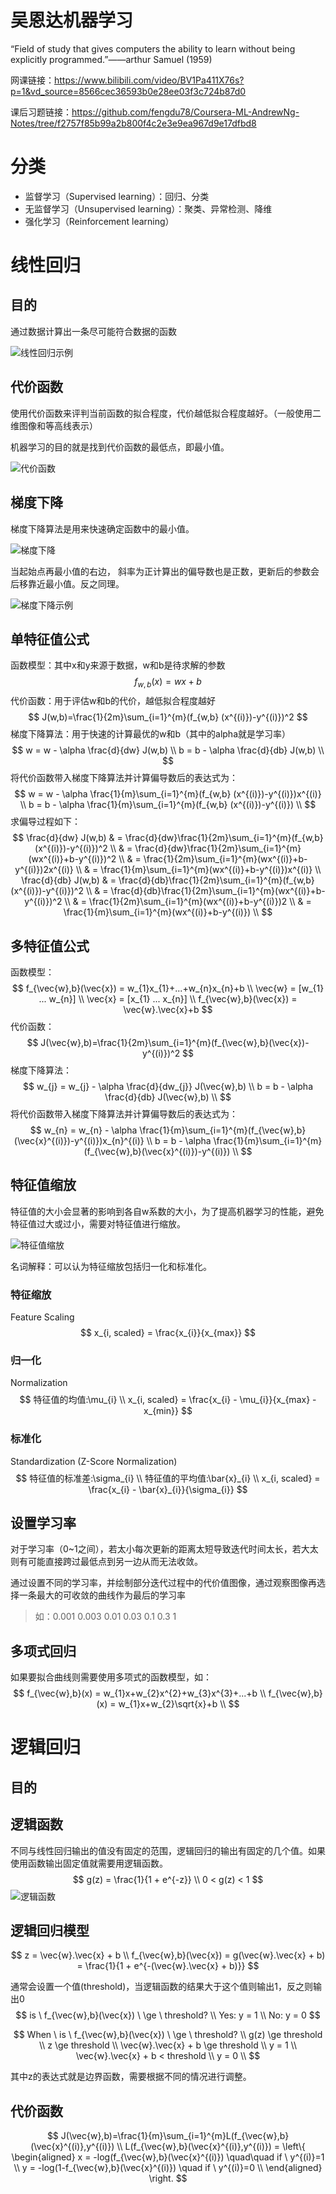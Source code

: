 # 吴恩达机器学习

“Field of study that gives computers the ability to learn without being explicitly programmed.”——arthur Samuel (1959)

网课链接：https://www.bilibili.com/video/BV1Pa411X76s?p=1&vd_source=8566cec36593b0e28ee03f3c724b87d0

课后习题链接：https://github.com/fengdu78/Coursera-ML-AndrewNg-Notes/tree/f2757f85b99a2b800f4c2e3e9ea967d9e17dfbd8



# 分类

- 监督学习（Supervised learning）：回归、分类
- 无监督学习（Unsupervised learning）：聚类、异常检测、降维
- 强化学习（Reinforcement learning）



# 线性回归

## 目的

通过数据计算出一条尽可能符合数据的函数


![线性回归示例](img/线性回归示例.png)



## 代价函数

使用代价函数来评判当前函数的拟合程度，代价越低拟合程度越好。（一般使用二维图像和等高线表示）

机器学习的目的就是找到代价函数的最低点，即最小值。

![代价函数](img/代价函数.png)



## 梯度下降

梯度下降算法是用来快速确定函数中的最小值。

![梯度下降](img/梯度下降.png)

当起始点再最小值的右边， 斜率为正计算出的偏导数也是正数，更新后的参数会后移靠近最小值。反之同理。

![梯度下降示例](img/梯度下降示例.png)



## 单特征值公式

函数模型：其中x和y来源于数据，w和b是待求解的参数
$$
f_{w,b}(x) = wx+b
$$
代价函数：用于评估w和b的代价，越低拟合程度越好
$$
J(w,b)=\frac{1}{2m}\sum_{i=1}^{m}(f_{w,b} (x^{(i)})-y^{(i)})^2
$$
梯度下降算法：用于快速的计算最优的w和b（其中的alpha就是学习率）
$$
w = w - \alpha \frac{d}{dw} J(w,b) \\
b = b - \alpha \frac{d}{db} J(w,b) \\
$$
将代价函数带入梯度下降算法并计算偏导数后的表达式为：
$$
w = w - \alpha \frac{1}{m}\sum_{i=1}^{m}(f_{w,b} (x^{(i)})-y^{(i)})x^{(i)} \\
b = b - \alpha \frac{1}{m}\sum_{i=1}^{m}(f_{w,b} (x^{(i)})-y^{(i)}) \\
$$
求偏导过程如下：
$$
\frac{d}{dw} J(w,b)
& = \frac{d}{dw}\frac{1}{2m}\sum_{i=1}^{m}(f_{w,b} (x^{(i)})-y^{(i)})^2 \\
& = \frac{d}{dw}\frac{1}{2m}\sum_{i=1}^{m}(wx^{(i)}+b-y^{(i)})^2 \\
& = \frac{1}{2m}\sum_{i=1}^{m}(wx^{(i)}+b-y^{(i)})2x^{(i)} \\
& = \frac{1}{m}\sum_{i=1}^{m}(wx^{(i)}+b-y^{(i)})x^{(i)} \\
\frac{d}{db} J(w,b)
& = \frac{d}{db}\frac{1}{2m}\sum_{i=1}^{m}(f_{w,b} (x^{(i)})-y^{(i)})^2 \\
& = \frac{d}{db}\frac{1}{2m}\sum_{i=1}^{m}(wx^{(i)}+b-y^{(i)})^2 \\
& = \frac{1}{2m}\sum_{i=1}^{m}(wx^{(i)}+b-y^{(i)})2 \\
& = \frac{1}{m}\sum_{i=1}^{m}(wx^{(i)}+b-y^{(i)}) \\
$$



## 多特征值公式

函数模型：
$$
f_{\vec{w},b}(\vec{x}) = w_{1}x_{1}+...+w_{n}x_{n}+b \\
\vec{w} = [w_{1} ... w_{n}] \\
\vec{x} = [x_{1} ... x_{n}] \\
f_{\vec{w},b}(\vec{x}) = \vec{w}.\vec{x}+b
$$
代价函数：
$$
J(\vec{w},b)=\frac{1}{2m}\sum_{i=1}^{m}(f_{\vec{w},b}(\vec{x})-y^{(i)})^2
$$
梯度下降算法：
$$
w_{j} = w_{j} - \alpha \frac{d}{dw_{j}} J(\vec{w},b) \\
b = b - \alpha \frac{d}{db} J(\vec{w},b) \\
$$
将代价函数带入梯度下降算法并计算偏导数后的表达式为：
$$
w_{n} = w_{n} - \alpha \frac{1}{m}\sum_{i=1}^{m}(f_{\vec{w},b}(\vec{x}^{(i)})-y^{(i)})x_{n}^{(i)} \\
b = b - \alpha \frac{1}{m}\sum_{i=1}^{m}(f_{\vec{w},b}(\vec{x}^{(i)})-y^{(i)}) \\
$$


## 特征值缩放

特征值的大小会显著的影响到各自w系数的大小，为了提高机器学习的性能，避免特征值过大或过小，需要对特征值进行缩放。

![特征值缩放](img/特征值缩放.png)

名词解释：可以认为特征缩放包括归一化和标准化。



### 特征缩放

Feature Scaling
$$
x_{i, scaled} = \frac{x_{i}}{x_{max}}
$$


### 归一化

Normalization
$$
特征值的均值:\mu_{i} \\
x_{i, scaled} = \frac{x_{i} - \mu_{i}}{x_{max} - x_{min}}
$$


### 标准化

Standardization (Z-Score Normalization)
$$
特征值的标准差:\sigma_{i} \\
特征值的平均值:\bar{x}_{i} \\
x_{i, scaled} = \frac{x_{i} - \bar{x}_{i}}{\sigma_{i}}
$$


## 设置学习率

对于学习率（0~1之间），若太小每次更新的距离太短导致迭代时间太长，若大太则有可能直接跨过最低点到另一边从而无法收敛。

通过设置不同的学习率，并绘制部分迭代过程中的代价值图像，通过观察图像再选择一条最大的可收敛的曲线作为最后的学习率

>如：0.001   0.003   0.01   0.03   0.1   0.3   1



## 多项式回归

如果要拟合曲线则需要使用多项式的函数模型，如：
$$
f_{\vec{w},b}(x) = w_{1}x+w_{2}x^{2}+w_{3}x^{3}+...+b \\
f_{\vec{w},b}(x) = w_{1}x+w_{2}\sqrt{x}+b \\
$$



# 逻辑回归

## 目的



## 逻辑函数

不同与线性回归输出的值没有固定的范围，逻辑回归的输出有固定的几个值。如果使用函数输出固定值就需要用逻辑函数。
$$
g(z) = \frac{1}{1 + e^{-z}} \\
0 < g(z) < 1
$$
![逻辑函数](img/逻辑函数.png)



## 逻辑回归模型

$$
z = \vec{w}.\vec{x} + b \\
f_{\vec{w},b}(\vec{x}) = g(\vec{w}.\vec{x} + b) = \frac{1}{1 + e^{-(\vec{w}.\vec{x} + b)}}
$$

通常会设置一个值(threshold)，当逻辑函数的结果大于这个值则输出1，反之则输出0
$$
is \ f_{\vec{w},b}(\vec{x}) \ \ge \ threshold? \\
Yes: y = 1 \\
No: y = 0
$$

$$
When \ is \ f_{\vec{w},b}(\vec{x}) \ \ge \ threshold? \\
g(z) \ge threshold \\
z  \ge threshold \\
\vec{w}.\vec{x} + b \ge threshold \\
y = 1 \\
\vec{w}.\vec{x} + b < threshold \\
y = 0 \\
$$

其中z的表达式就是边界函数，需要根据不同的情况进行调整。



## 代价函数

$$
J(\vec{w},b)=\frac{1}{m}\sum_{i=1}^{m}L(f_{\vec{w},b}(\vec{x}^{(i)},y^{(i)}) \\
L(f_{\vec{w},b}(\vec{x}^{(i)},y^{(i)}) = \left\{
\begin{aligned}
x = -log(f_{\vec{w},b}(\vec{x}^{(i)}) \quad\quad if \ y^{(i)}=1 \\
y = -log(1-f_{\vec{w},b}(\vec{x}^{(i)}) \quad if \ y^{(i)}=0 \\
\end{aligned}
\right.
$$





















